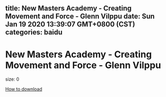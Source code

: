 
title: New Masters Academy - Creating Movement and Force - Glenn Vilppu
date: Sun Jan 19 2020 13:39:07 GMT+0800 (CST)    
categories: baidu
---

# New Masters Academy - Creating Movement and Force - Glenn Vilppu
size: 0
 
 

[How to download](https://bpcam.bemobtrk.com/go/2ceec3aa-1ca2-46d6-b9ff-aaa5c184517c?jno=5417)